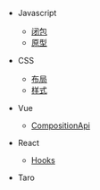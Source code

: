 - Javascript
  - [闭包](closure.md)
  - [原型](prototype.md)

- CSS
  - [布局](layout.md)
  - [样式](style.md)

- Vue
  - [CompositionApi](compositionApi.md)

- React
  - [Hooks](hooks.md)

- Taro